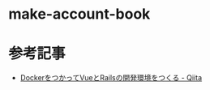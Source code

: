 # make-account-book

# 参考記事
- [DockerをつかってVueとRailsの開発環境をつくる - Qiita](https://qiita.com/harachan/items/4561d54948fe650cf611)
